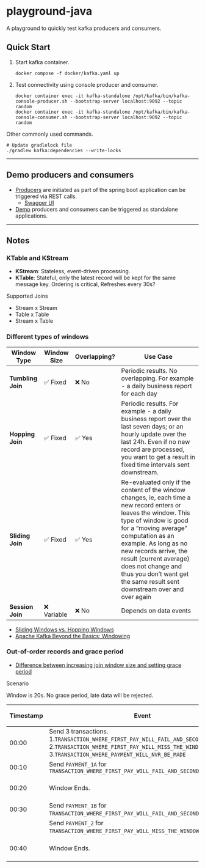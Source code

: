 # playground-java

A playground to quickly test kafka producers and consumers.

## Quick Start

1. Start kafka container.
   ```shell
   docker compose -f docker/kafka.yaml up
   ```
2. Test connectivity using console producer and consumer.
   ```shell
   docker container exec -it kafka-standalone /opt/kafka/bin/kafka-console-producer.sh --bootstrap-server localhost:9092 --topic random
   docker container exec -it kafka-standalone /opt/kafka/bin/kafka-console-consumer.sh --bootstrap-server localhost:9092 --topic random
   ```

Other commonly used commands.
```shell
# Update gradlelock file
./gradlew kafka:dependencies --write-locks
```

---

## Demo producers and consumers 

- [Producers](playground/kafka/src/main/java/com/example/playground/kafka/producer) are initiated as part of the spring boot application can be triggered via REST calls.
  - [Swagger UI](http://localhost:8080/swagger-ui/index.html#/)
- [Demo](playground/kafka/src/main/java/com/example/playground/kafka/demo) producers and consumers can be triggered as standalone applications.

---

## Notes 

### KTable and KStream

- **KStream**: Stateless, event-driven processing.
- **KTable**: Stateful, only the latest record will be kept for the same message key. Ordering is critical, Refreshes every 30s?

Supported Joins
- Stream x Stream
- Table x Table
- Stream x Table

### Different types of windows

| Window Type       | Window Size | Overlapping? | Use Case                                                                                                                                                                                                                                                                                                                                                     |
|-------------------|-------------|--------------|--------------------------------------------------------------------------------------------------------------------------------------------------------------------------------------------------------------------------------------------------------------------------------------------------------------------------------------------------------------|
| **Tumbling Join** | ✅ Fixed     | ❌ No         | Periodic results. No overlapping. For example - a daily business report for each day                                                                                                                                                                                                                                                                         |
| **Hopping Join**  | ✅ Fixed     | ✅ Yes        | Periodic results. For example - a daily business report over the last seven days; or an hourly update over the last 24h. Even if no new record are processed, you want to get a result in fixed time intervals sent downstream.                                                                                                                              |
| **Sliding Join**  | ✅ Fixed     | ✅ Yes        | Re-evaluated only if the content of the window changes, ie, each time a new record enters or leaves the window. This type of window is good for a “moving average” computation as an example. As long as no new records arrive, the result (current average) does not change and thus you don’t want get the same result sent downstream over and over again |
| **Session Join**  | ❌ Variable  | ❌ No         | Depends on data events                                                                                                                                                                                                                                                                                                                                       |

- [Sliding Windows vs. Hopping Windows](https://forum.confluent.io/t/sliding-windows-vs-hopping-windows/882)
- [Apache Kafka Beyond the Basics: Windowing](https://www.confluent.io/blog/windowing-in-kafka-streams/)

### Out-of-order records and grace period
- [Difference between increasing join window size and setting grace period](https://stackoverflow.com/a/73539852)

Scenario

Window is 20s. No grace period, late data will be rejected.

| Timestamp | Event                                                                                                                                                                                             | `TRANSACTION_WHERE_`<br>`FIRST_PAY_WILL_FAIL_AND_`<br>`SECOND_WILL_PASS` | `TRANSACTION_WHERE_`<br>`FIRST_PAY_WILL_MISS_THE_WINDOW`         | `TRANSACTION_WHERE_`<br>`PAYMENT_WILL_NVR_BE_MADE` |
|-----------|---------------------------------------------------------------------------------------------------------------------------------------------------------------------------------------------------|--------------------------------------------------------------------------|------------------------------------------------------------------|----------------------------------------------------|
| 00:00     | Send 3 transactions.<br> 1.`TRANSACTION_WHERE_FIRST_PAY_WILL_FAIL_AND_SECOND_WILL_PASS`<br>2.`TRANSACTION_WHERE_FIRST_PAY_WILL_MISS_THE_WINDOW`<br>3.`TRANSACTION_WHERE_PAYMENT_WILL_NVR_BE_MADE` |                                                                          |                                                                  |                                                    |
| 00:10     | Send `PAYMENT_1A` for `TRANSACTION_WHERE_FIRST_PAY_WILL_FAIL_AND_SECOND_WILL_PASS`                                                                                                                |                                                                          |                                                                  |                                                    |
| 00:20     | Window Ends.                                                                                                                                                                                      | Expects to be joined with  <br> `PAYMENT_1A` and send to downstream      | Re-drive to a retry / DLQ topic or a Global KTable               | Re-drive to a retry / DLQ topic or a Global KTable |
| 00:30     | Send `PAYMENT_1B` for `TRANSACTION_WHERE_FIRST_PAY_WILL_FAIL_AND_SECOND_WILL_PASS`.                                                                                                               |                                                                          |                                                                  |                                                    |
|           | Send `PAYMENT_2` for `TRANSACTION_WHERE_FIRST_PAY_WILL_MISS_THE_WINDOW`.                                                                                                                          |                                                                          |                                                                  |                                                    |
| 00:40     | Window Ends.                                                                                                                                                                                      | Expects to be joined with `PAYMENT_1B` and **update** to downstream      | Expects to be joined with `PAYMENT_2` and **send** to downstream | Stay in the retry / DLQ topic or a Global KTable   |
